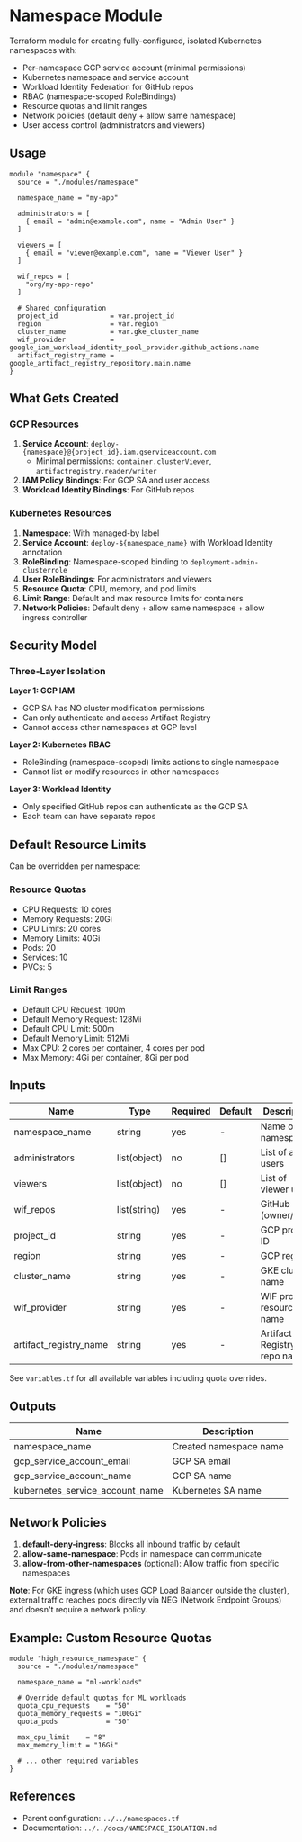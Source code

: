 # Namespace Module

Terraform module for creating fully-configured, isolated Kubernetes namespaces with:
- Per-namespace GCP service account (minimal permissions)
- Kubernetes namespace and service account
- Workload Identity Federation for GitHub repos
- RBAC (namespace-scoped RoleBindings)
- Resource quotas and limit ranges
- Network policies (default deny + allow same namespace)
- User access control (administrators and viewers)

## Usage

```hcl
module "namespace" {
  source = "./modules/namespace"

  namespace_name = "my-app"
  
  administrators = [
    { email = "admin@example.com", name = "Admin User" }
  ]
  
  viewers = [
    { email = "viewer@example.com", name = "Viewer User" }
  ]
  
  wif_repos = [
    "org/my-app-repo"
  ]
  
  # Shared configuration
  project_id             = var.project_id
  region                 = var.region
  cluster_name           = var.gke_cluster_name
  wif_provider           = google_iam_workload_identity_pool_provider.github_actions.name
  artifact_registry_name = google_artifact_registry_repository.main.name
}
```

## What Gets Created

### GCP Resources
1. **Service Account**: `deploy-{namespace}@{project_id}.iam.gserviceaccount.com`
   - Minimal permissions: `container.clusterViewer`, `artifactregistry.reader/writer`
2. **IAM Policy Bindings**: For GCP SA and user access
3. **Workload Identity Bindings**: For GitHub repos

### Kubernetes Resources
1. **Namespace**: With managed-by label
2. **Service Account**: `deploy-${namespace_name}` with Workload Identity annotation
3. **RoleBinding**: Namespace-scoped binding to `deployment-admin-clusterrole`
4. **User RoleBindings**: For administrators and viewers
5. **Resource Quota**: CPU, memory, and pod limits
6. **Limit Range**: Default and max resource limits for containers
7. **Network Policies**: Default deny + allow same namespace + allow ingress controller

## Security Model

### Three-Layer Isolation

**Layer 1: GCP IAM**
- GCP SA has NO cluster modification permissions
- Can only authenticate and access Artifact Registry
- Cannot access other namespaces at GCP level

**Layer 2: Kubernetes RBAC**
- RoleBinding (namespace-scoped) limits actions to single namespace
- Cannot list or modify resources in other namespaces

**Layer 3: Workload Identity**
- Only specified GitHub repos can authenticate as the GCP SA
- Each team can have separate repos

## Default Resource Limits

Can be overridden per namespace:

### Resource Quotas
- CPU Requests: 10 cores
- Memory Requests: 20Gi
- CPU Limits: 20 cores
- Memory Limits: 40Gi
- Pods: 20
- Services: 10
- PVCs: 5

### Limit Ranges
- Default CPU Request: 100m
- Default Memory Request: 128Mi
- Default CPU Limit: 500m
- Default Memory Limit: 512Mi
- Max CPU: 2 cores per container, 4 cores per pod
- Max Memory: 4Gi per container, 8Gi per pod

## Inputs

| Name | Type | Required | Default | Description |
|------|------|----------|---------|-------------|
| namespace_name | string | yes | - | Name of the namespace |
| administrators | list(object) | no | [] | List of admin users |
| viewers | list(object) | no | [] | List of viewer users |
| wif_repos | list(string) | yes | - | GitHub repos (owner/repo) |
| project_id | string | yes | - | GCP project ID |
| region | string | yes | - | GCP region |
| cluster_name | string | yes | - | GKE cluster name |
| wif_provider | string | yes | - | WIF provider resource name |
| artifact_registry_name | string | yes | - | Artifact Registry repo name |

See `variables.tf` for all available variables including quota overrides.

## Outputs

| Name | Description |
|------|-------------|
| namespace_name | Created namespace name |
| gcp_service_account_email | GCP SA email |
| gcp_service_account_name | GCP SA name |
| kubernetes_service_account_name | Kubernetes SA name |

## Network Policies

1. **default-deny-ingress**: Blocks all inbound traffic by default
2. **allow-same-namespace**: Pods in namespace can communicate
3. **allow-from-other-namespaces** (optional): Allow traffic from specific namespaces

**Note**: For GKE ingress (which uses GCP Load Balancer outside the cluster), external traffic reaches pods directly via NEG (Network Endpoint Groups) and doesn't require a network policy.

## Example: Custom Resource Quotas

```hcl
module "high_resource_namespace" {
  source = "./modules/namespace"
  
  namespace_name = "ml-workloads"
  
  # Override default quotas for ML workloads
  quota_cpu_requests    = "50"
  quota_memory_requests = "100Gi"
  quota_pods            = "50"
  
  max_cpu_limit    = "8"
  max_memory_limit = "16Gi"
  
  # ... other required variables
}
```

## References

- Parent configuration: `../../namespaces.tf`
- Documentation: `../../docs/NAMESPACE_ISOLATION.md`
